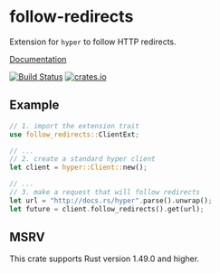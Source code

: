 # follow-redirects

Extension for `hyper` to follow HTTP redirects.

[Documentation](https://docs.rs/follow-redirects)

[![Build Status](https://travis-ci.org/srijs/rust-follow-redirects.svg?branch=master)](https://travis-ci.org/srijs/rust-follow-redirects)
[![crates.io](https://img.shields.io/crates/v/follow-redirects.svg)](https://crates.io/crates/follow-redirects)

## Example

```rust
// 1. import the extension trait
use follow_redirects::ClientExt;

// ...
// 2. create a standard hyper client
let client = hyper::Client::new();

// ...
// 3. make a request that will follow redirects
let url = "http://docs.rs/hyper".parse().unwrap();
let future = client.follow_redirects().get(url);
```

## MSRV

This crate supports Rust version 1.49.0 and higher.
